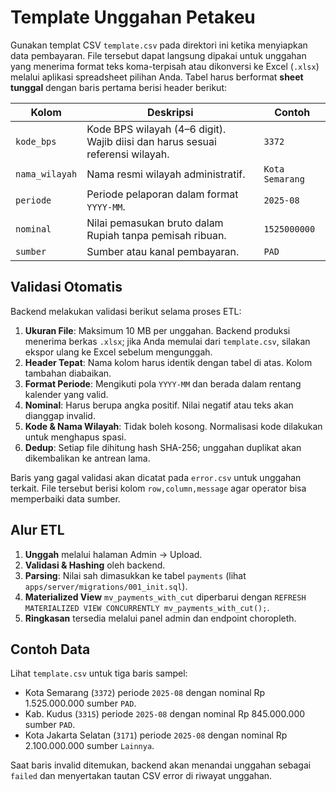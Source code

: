 # Template Unggahan Petakeu

Gunakan templat CSV `template.csv` pada direktori ini ketika menyiapkan data pembayaran. File tersebut dapat langsung dipakai untuk unggahan yang menerima format teks koma-terpisah atau dikonversi ke Excel (`.xlsx`) melalui aplikasi spreadsheet pilihan Anda. Tabel harus berformat **sheet tunggal** dengan baris pertama berisi header berikut:

| Kolom        | Deskripsi                                                                 | Contoh       |
|--------------|----------------------------------------------------------------------------|--------------|
| `kode_bps`   | Kode BPS wilayah (4–6 digit). Wajib diisi dan harus sesuai referensi wilayah. | `3372`       |
| `nama_wilayah` | Nama resmi wilayah administratif.                                         | `Kota Semarang` |
| `periode`    | Periode pelaporan dalam format `YYYY-MM`.                                   | `2025-08`    |
| `nominal`    | Nilai pemasukan bruto dalam Rupiah tanpa pemisah ribuan.                   | `1525000000` |
| `sumber`     | Sumber atau kanal pembayaran.                                              | `PAD`        |

## Validasi Otomatis

Backend melakukan validasi berikut selama proses ETL:

1. **Ukuran File**: Maksimum 10 MB per unggahan. Backend produksi menerima berkas `.xlsx`; jika Anda memulai dari `template.csv`, silakan ekspor ulang ke Excel sebelum mengunggah.
2. **Header Tepat**: Nama kolom harus identik dengan tabel di atas. Kolom tambahan diabaikan.
3. **Format Periode**: Mengikuti pola `YYYY-MM` dan berada dalam rentang kalender yang valid.
4. **Nominal**: Harus berupa angka positif. Nilai negatif atau teks akan dianggap invalid.
5. **Kode & Nama Wilayah**: Tidak boleh kosong. Normalisasi kode dilakukan untuk menghapus spasi.
6. **Dedup**: Setiap file dihitung hash SHA-256; unggahan duplikat akan dikembalikan ke antrean lama.

Baris yang gagal validasi akan dicatat pada `error.csv` untuk unggahan terkait. File tersebut berisi kolom `row,column,message` agar operator bisa memperbaiki data sumber.

## Alur ETL

1. **Unggah** melalui halaman Admin → Upload.
2. **Validasi & Hashing** oleh backend.
3. **Parsing**: Nilai sah dimasukkan ke tabel `payments` (lihat `apps/server/migrations/001_init.sql`).
4. **Materialized View** `mv_payments_with_cut` diperbarui dengan `REFRESH MATERIALIZED VIEW CONCURRENTLY mv_payments_with_cut();`.
5. **Ringkasan** tersedia melalui panel admin dan endpoint choropleth.

## Contoh Data

Lihat `template.csv` untuk tiga baris sampel:

- Kota Semarang (`3372`) periode `2025-08` dengan nominal Rp 1.525.000.000 sumber `PAD`.
- Kab. Kudus (`3315`) periode `2025-08` dengan nominal Rp 845.000.000 sumber `PAD`.
- Kota Jakarta Selatan (`3171`) periode `2025-08` dengan nominal Rp 2.100.000.000 sumber `Lainnya`.

Saat baris invalid ditemukan, backend akan menandai unggahan sebagai `failed` dan menyertakan tautan CSV error di riwayat unggahan.
